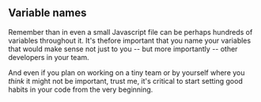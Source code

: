 ## Variable names

Remember than in even a small Javascript file can be perhaps hundreds of variables throughout it. It's thefore important that you name your variables that would make sense not just to you -- but more importantly -- other developers in your team.

And even if you plan on working on a tiny team or by yourself where you *think* it might not be important, trust me, it's critical to start setting good habits in your code from the very beginning.


